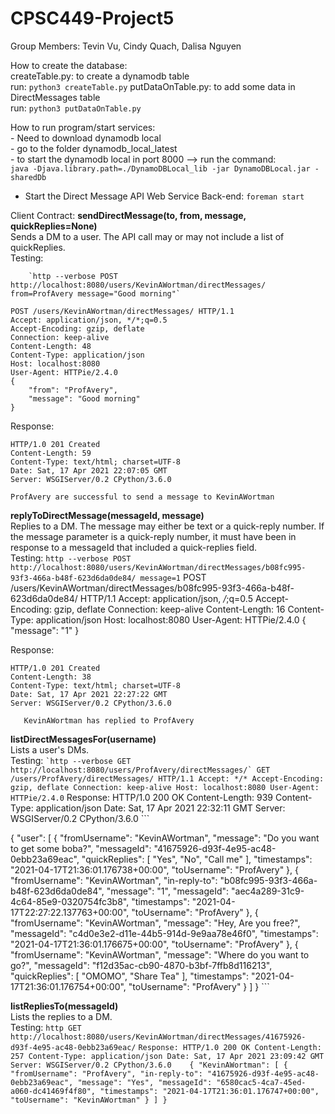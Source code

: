 # CPSC449-Project5
Group Members: Tevin Vu, Cindy Quach, Dalisa Nguyen 

How to create the database:\
    createTable.py: to create a dynamodb table\
        run: ```python3 createTable.py```
    putDataOnTable.py: to add some data in DirectMessages table\
        run: `python3 putDataOnTable.py`

How to run program/start services:\
    - Need to download dynamodb local\
    - go to the folder dynamodb_local_latest\
    - to start the dynamodb local in port 8000 --> run the command:\
        `java -Djava.library.path=./DynamoDBLocal_lib -jar DynamoDBLocal.jar -sharedDb`

   - Start the Direct Message API Web Service Back-end:
       `foreman start`

Client Contract: 
    **sendDirectMessage(to, from, message, quickReplies=None)**\
        Sends a DM to a user. The API call may or may not include a list of quickReplies.\
    Testing:
   
        `http --verbose POST http://localhost:8080/users/KevinAWortman/directMessages/ from=ProfAvery message="Good morning"`
```    
POST /users/KevinAWortman/directMessages/ HTTP/1.1
Accept: application/json, */*;q=0.5
Accept-Encoding: gzip, deflate
Connection: keep-alive
Content-Length: 48
Content-Type: application/json
Host: localhost:8080
User-Agent: HTTPie/2.4.0
{
    "from": "ProfAvery",
    "message": "Good morning"
}
```
   Response:
```
HTTP/1.0 201 Created
Content-Length: 59
Content-Type: text/html; charset=UTF-8
Date: Sat, 17 Apr 2021 22:07:05 GMT
Server: WSGIServer/0.2 CPython/3.6.0

ProfAvery are successful to send a message to KevinAWortman
```
   
   **replyToDirectMessage(messageId, message)**\
        Replies to a DM. The message may either be text or a quick-reply number. If the message parameter is a quick-reply number, it must have been in response to a  messageId that included a quick-replies field.\
    Testing:
        `http --verbose POST http://localhost:8080/users/KevinAWortman/directMessages/b08fc995-93f3-466a-b48f-623d6da0de84/ message=1`
        POST /users/KevinAWortman/directMessages/b08fc995-93f3-466a-b48f-623d6da0de84/ HTTP/1.1
        Accept: application/json, */*;q=0.5
        Accept-Encoding: gzip, deflate
        Connection: keep-alive
        Content-Length: 16
        Content-Type: application/json
        Host: localhost:8080
        User-Agent: HTTPie/2.4.0
        {
            "message": "1"
        }
 
   Response:
```
HTTP/1.0 201 Created
Content-Length: 38
Content-Type: text/html; charset=UTF-8
Date: Sat, 17 Apr 2021 22:27:22 GMT
Server: WSGIServer/0.2 CPython/3.6.0
   
   KevinAWortman has replied to ProfAvery
```

   **listDirectMessagesFor(username)**\
    Lists a user's DMs.\
    Testing:
    ```
        `http --verbose GET http://localhost:8080/users/ProfAvery/directMessages/`
        GET /users/ProfAvery/directMessages/ HTTP/1.1
        Accept: */*
        Accept-Encoding: gzip, deflate
        Connection: keep-alive
        Host: localhost:8080
        User-Agent: HTTPie/2.4.0
    ```
    Response:
        HTTP/1.0 200 OK
        Content-Length: 939
        Content-Type: application/json
        Date: Sat, 17 Apr 2021 22:32:11 GMT
        Server: WSGIServer/0.2 CPython/3.6.0
    ```

   {
            "user": [
                {
                    "fromUsername": "KevinAWortman",
                    "message": "Do you want to get some boba?",
                    "messageId": "41675926-d93f-4e95-ac48-0ebb23a69eac",
                    "quickReplies": [
                        "Yes",
                        "No",
                        "Call me"
                    ],
                    "timestamps": "2021-04-17T21:36:01.176738+00:00",
                    "toUsername": "ProfAvery"
                },
                {
                    "fromUsername": "KevinAWortman",
                    "in-reply-to": "b08fc995-93f3-466a-b48f-623d6da0de84",
                    "message": "1",
                    "messageId": "aec4a289-31c9-4c64-85e9-0320754fc3b8",
                    "timestamps": "2021-04-17T22:27:22.137763+00:00",
                    "toUsername": "ProfAvery"
                },
                {
                    "fromUsername": "KevinAWortman",
                    "message": "Hey, Are you free?",
                    "messageId": "c4d0e3e2-d11e-44b5-914d-9e9aa78e46f0",
                    "timestamps": "2021-04-17T21:36:01.176675+00:00",
                    "toUsername": "ProfAvery"
                },
                {
                    "fromUsername": "KevinAWortman",
                    "message": "Where do you want to go?",
                    "messageId": "f12d35ac-cb90-4870-b3bf-7ffb8d116213",
                    "quickReplies": [
                        "OMOMO",
                        "Share Tea"
                    ],
                    "timestamps": "2021-04-17T21:36:01.176754+00:00",
                    "toUsername": "ProfAvery"
                }
            ]
        }
    ```

   **listRepliesTo(messageId)**\
    Lists the replies to a DM.\
    Testing:
        `http GET http://localhost:8080/users/KevinAWortman/directMessages/41675926-d93f-4e95-ac48-0ebb23a69eac/`
    ```
    Response:
        HTTP/1.0 200 OK
        Content-Length: 257
        Content-Type: application/json
        Date: Sat, 17 Apr 2021 23:09:42 GMT
        Server: WSGIServer/0.2 CPython/3.6.0   
   {
            "KevinAWortman": [
                {
                    "fromUsername": "ProfAvery",
                    "in-reply-to": "41675926-d93f-4e95-ac48-0ebb23a69eac",
                    "message": "Yes",
                    "messageId": "6580cac5-4ca7-45ed-a060-dc41469f4f80",
                    "timestamps": "2021-04-17T21:36:01.176747+00:00",
                    "toUsername": "KevinAWortman"
                }
            ]
   }
    ```









